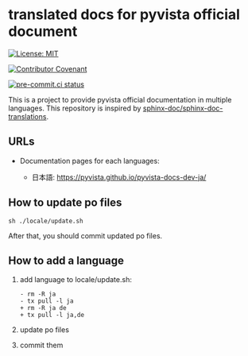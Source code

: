 # translated docs for pyvista official document

[![License: MIT](https://img.shields.io/badge/License-MIT-yellow.svg)](https://opensource.org/licenses/MIT)

[![Contributor Covenant](https://img.shields.io/badge/Contributor%20Covenant-2.1-4baaaa.svg)](CODE_OF_CONDUCT.md)

[![pre-commit.ci status](https://results.pre-commit.ci/badge/github/pyvista/pyvista-doc-translations/main.svg)](https://results.pre-commit.ci/latest/github/pyvista/pyvista-doc-translations/main)

This is a project to provide pyvista official documentation in multiple languages.
This repository is inspired by [sphinx-doc/sphinx-doc-translations](https://github.com/sphinx-doc/sphinx-doc-translations.git).

## URLs

- Documentation pages for each languages:

  - 日本語: https://pyvista.github.io/pyvista-docs-dev-ja/

## How to update po files

```
sh ./locale/update.sh
```

After that, you should commit updated po files.

## How to add a language

1. add language to locale/update.sh:

   ```
   - rm -R ja
   - tx pull -l ja
   + rm -R ja de
   + tx pull -l ja,de
   ```

1. update po files

1. commit them

